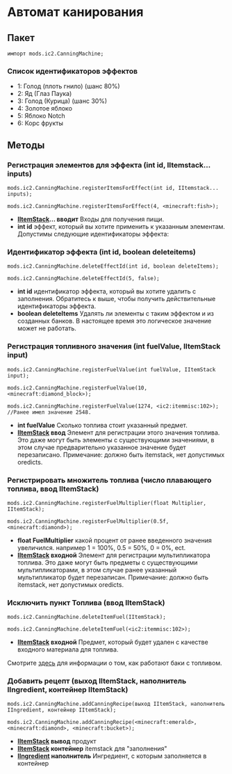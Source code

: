# Автомат канирования

## Пакет

```zenscript
импорт mods.ic2.CanningMachine;
```

### Список идентификаторов эффектов
* 1: Голод (плоть гнило) (шанс 80%)
* 2: Яд (Глаз Паука)
* 3: Голод (Курица) (шанс 30%)
* 4: Золотое яблоко
* 5: Яблоко Notch
* 6: Корс фрукты

## Методы

### Регистрация элементов для эффекта (int id, IItemstack... inputs)


```zenscript
mods.ic2.CanningMachine.registerItemsForEffect(int id, IItemstack... inputs);    

mods.ic2.CanningMachine.registerItemsForEffect(4, <minecraft:fish>);
```

- **[IItemStack](/Vanilla/Items/IItemStack/)... вводит** Входы для получения пищи.
- **int id** эффект, который вы хотите применить к указанным элементам. Допустимы следующие идентификаторы эффекта:

### Идентификатор эффекта (int id, boolean deleteitems)
```zenscript    
mods.ic2.CanningMachine.deleteEffectId(int id, boolean deleteItems);

mods.ic2.CanningMachine.deleteEffectId(5, false);
```

- **int id** идентификатор эффекта, который вы хотите удалить с заполнения. Обратитесь к выше, чтобы получить действительные идентификаторы эффекта.
- **boolean deleteItems** Удалять ли элементы с таким эффектом и из созданных банков. В настоящее время это логическое значение может не работать.

### Регистрация топливного значения (int fuelValue, IItemStack input)
```zenscript
mods.ic2.CanningMachine.registerFuelValue(int fuelValue, IItemStack input);

mods.ic2.CanningMachine.registerFuelValue(10, <minecraft:diamond_block>);

mods.ic2.CanningMachine.registerFuelValue(1274, <ic2:itemmisc:102>); //Ранее имел значение 2548.
```

- **int fuelValue** Сколько топлива стоит указанный предмет.
- **[IItemStack](/Vanilla/Items/IItemStack/) ввод** Элемент для регистрации этого значения топлива. Это даже могут быть элементы с существующими значениями, в этом случае предварительно указанное значение будет перезаписано. Примечание: должно быть itemstack, нет допустимых oredicts.

### Регистрировать множитель топлива (число плавающего топлива, ввод IItemStack)
```zenscript
mods.ic2.CanningMachine.registerFuelMultiplier(float Multiplier, IItemStack);

mods.ic2.CanningMachine.registerFuelMultiplier(0.5f, <minecraft:diamond>);
```

- **float FuelMultiplier** какой процент от ранее введенного значения увеличился. например 1 = 100%, 0.5 = 50%, 0 = 0%, ect.
- **[IItemStack](/Vanilla/Items/IItemStack/) входной** Элемент для регистрации мультипликатора топлива. Это даже могут быть предметы с существующими мультипликаторами, в этом случае ранее указанный мультипликатор будет перезаписан. Примечание: должно быть itemstack, нет допустимых oredicts.

### Исключить пункт Топлива (ввод IItemStack)
```zenscript
mods.ic2.CanningMachine.deleteItemFuel(IItemStack);

mods.ic2.CanningMachine.deleteItemFuel(<ic2:itemmisc:102>);
```

- **[IItemStack](/Vanilla/Items/IItemStack/) входной** Предмет, который будет удален с качестве входного материала для топлива.

Смотрите [здесь](https://github.com/TinyModularThings/IC2Classic/wiki/Fuel-Cans) для информации о том, как работают баки с топливом.

### Добавить рецепт (выход IItemStack, наполнитель IIngredient, контейнер IItemStack)
```zenscript
mods.ic2.CanningMachine.addCanningRecipe(выход IItemStack, наполнитель IIngredient, контейнер IItemStack);  

mods.ic2.CanningMachine.addCanningRecipe(<minecraft:emerald>, <minecraft:diamond>, <minecraft:bucket>);
```
- **[IItemStack](/Vanilla/Items/IItemStack/) вывод** продукт
- **[IItemStack](/Vanilla/Items/IItemStack/) контейнер** itemstack для "заполнения"
- **[IIngredient](/Vanilla/Variable_Types/IIngredient/) наполнитель** Ингредиент, с которым заполняется в контейнер

